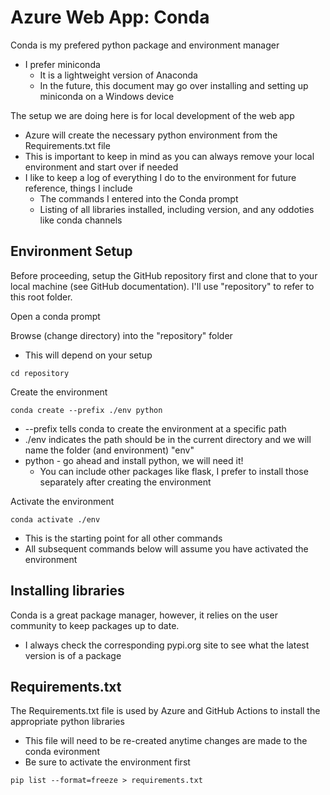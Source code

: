 # Azure Web App: Conda
Conda is my prefered python package and environment manager
- I prefer miniconda
  - It is a lightweight version of Anaconda
  - In the future, this document may go over installing and setting up miniconda on a Windows device

The setup we are doing here is for local development of the web app
- Azure will create the necessary python environment from the Requirements.txt file
- This is important to keep in mind as you can always remove your local environment and start over if needed
- I like to keep a log of everything I do to the environment for future reference, things I include
  - The commands I entered into the Conda prompt
  - Listing of all libraries installed, including version, and any oddoties like conda channels

## Environment Setup
Before proceeding, setup the GitHub repository first and clone that to your local machine (see GitHub documentation). I'll use "repository" to refer to this root folder.

Open a conda prompt

Browse (change directory) into the "repository" folder
- This will depend on your setup

`cd repository`

Create the environment

`conda create --prefix ./env python`
- --prefix tells conda to create the environment at a specific path
- ./env indicates the path should be in the current directory and we will name the folder (and environment) "env"
- python - go ahead and install python, we will need it!
  - You can include other packages like flask, I prefer to install those separately after creating the environment

Activate the environment

`conda activate ./env`
- This is the starting point for all other commands
- All subsequent commands below will assume you have activated the environment

## Installing libraries
Conda is a great package manager, however, it relies on the user community to keep packages up to date.
- I always check the corresponding pypi.org site to see what the latest version is of a package

## Requirements.txt
The Requirements.txt file is used by Azure and GitHub Actions to install the appropriate python libraries
- This file will need to be re-created anytime changes are made to the conda evironment
- Be sure to activate the environment first

```
pip list --format=freeze > requirements.txt
```

